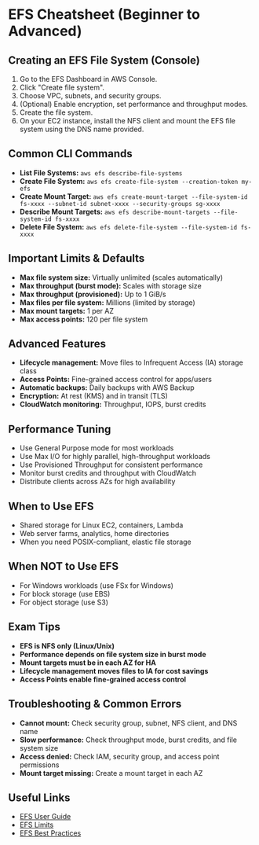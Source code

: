 # EFS Cheatsheet (Beginner to Advanced)

## Creating an EFS File System (Console)
1. Go to the EFS Dashboard in AWS Console.
2. Click "Create file system".
3. Choose VPC, subnets, and security groups.
4. (Optional) Enable encryption, set performance and throughput modes.
5. Create the file system.
6. On your EC2 instance, install the NFS client and mount the EFS file system using the DNS name provided.

## Common CLI Commands
- **List File Systems:** `aws efs describe-file-systems`
- **Create File System:** `aws efs create-file-system --creation-token my-efs`
- **Create Mount Target:** `aws efs create-mount-target --file-system-id fs-xxxx --subnet-id subnet-xxxx --security-groups sg-xxxx`
- **Describe Mount Targets:** `aws efs describe-mount-targets --file-system-id fs-xxxx`
- **Delete File System:** `aws efs delete-file-system --file-system-id fs-xxxx`

## Important Limits & Defaults
- **Max file system size:** Virtually unlimited (scales automatically)
- **Max throughput (burst mode):** Scales with storage size
- **Max throughput (provisioned):** Up to 1 GiB/s
- **Max files per file system:** Millions (limited by storage)
- **Max mount targets:** 1 per AZ
- **Max access points:** 120 per file system

## Advanced Features
- **Lifecycle management:** Move files to Infrequent Access (IA) storage class
- **Access Points:** Fine-grained access control for apps/users
- **Automatic backups:** Daily backups with AWS Backup
- **Encryption:** At rest (KMS) and in transit (TLS)
- **CloudWatch monitoring:** Throughput, IOPS, burst credits

## Performance Tuning
- Use General Purpose mode for most workloads
- Use Max I/O for highly parallel, high-throughput workloads
- Use Provisioned Throughput for consistent performance
- Monitor burst credits and throughput with CloudWatch
- Distribute clients across AZs for high availability

## When to Use EFS
- Shared storage for Linux EC2, containers, Lambda
- Web server farms, analytics, home directories
- When you need POSIX-compliant, elastic file storage

## When NOT to Use EFS
- For Windows workloads (use FSx for Windows)
- For block storage (use EBS)
- For object storage (use S3)

## Exam Tips
- **EFS is NFS only (Linux/Unix)**
- **Performance depends on file system size in burst mode**
- **Mount targets must be in each AZ for HA**
- **Lifecycle management moves files to IA for cost savings**
- **Access Points enable fine-grained access control**

## Troubleshooting & Common Errors
- **Cannot mount:** Check security group, subnet, NFS client, and DNS name
- **Slow performance:** Check throughput mode, burst credits, and file system size
- **Access denied:** Check IAM, security group, and access point permissions
- **Mount target missing:** Create a mount target in each AZ

## Useful Links
- [EFS User Guide](https://docs.aws.amazon.com/efs/latest/ug/)
- [EFS Limits](https://docs.aws.amazon.com/efs/latest/ug/limits.html)
- [EFS Best Practices](https://docs.aws.amazon.com/efs/latest/ug/best-practices.html)

